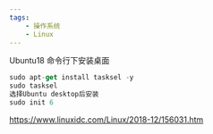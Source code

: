 ```yaml
---
tags:
    - 操作系统
    - Linux
---
```


Ubuntu18 命令行下安装桌面



```javascript
sudo apt-get install tasksel -y
sudo tasksel
选择Ubuntu desktop后安装
sudo init 6

```

https://www.linuxidc.com/Linux/2018-12/156031.htm

